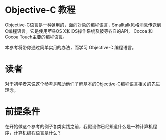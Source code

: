 # Objective-C 教程

Objective-C语言是一种通用的，面向对象的编程语言，Smalltalk风格消息传送到C编程语言。它是使用苹果OS X和iOS操作系统及彼等各自的API， Cocoa 和Cocoa Touch主要的编程语言。

本参考将带你通过简单实用的办法，而学习 Objective-C 编程语言。

# 读者

对于初学者来说这个参考是帮助他们了解基本的Objective-C编程语言相关的先进理念。

# 前提条件

在开始做这个参考的例子各类实践之前，我假设你已经知道什么是一种计算机程序，计算机编程语言是什么？

